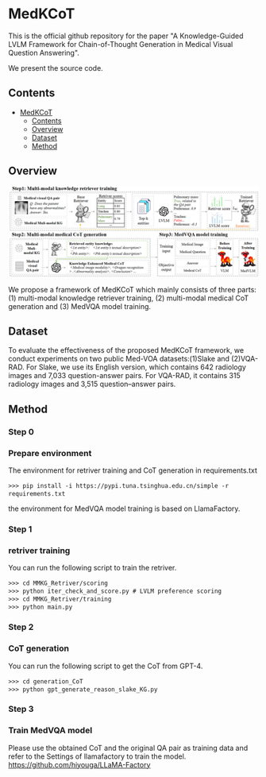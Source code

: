 # MedKCoT

This is the official github repository for the paper "A Knowledge-Guided LVLM Framework for Chain-of-Thought
Generation in Medical Visual Question Answering".

We present the source code.

## Contents

- [MedKCoT](#MedKCoT)
  - [Contents](#Contents)
  - [Overview](#Overview)
  - [Dataset](#Dataset)
  - [Method](#Method)

## Overview
![MedKCoT](https://github.com/EnjoyFailure/MedKCoT/blob/main/framework.jpg)

We propose a framework of MedKCoT which mainly consists of three parts: (1) multi-modal knowledge retriever training, (2) multi-modal medical CoT generation and (3) MedVQA model training.

## Dataset
To evaluate the effectiveness of the proposed MedKCoT framework, we conduct experiments on two public Med-VOA datasets:(1)Slake and (2)VQA-RAD.
For Slake, we use its English version, which contains 642 radiology images and 7,033 question-answer pairs. For VQA-RAD, it contains 315 radiology images and 3,515 question–answer pairs.

## Method

### Step 0 
### Prepare environment
The environment for retriver training and CoT generation in requirements.txt
```
>>> pip install -i https://pypi.tuna.tsinghua.edu.cn/simple -r requirements.txt
```
the environment for MedVQA model training is based on LlamaFactory.

### Step 1
### retriver training
You can run the following script to train the retriver.
```
>>> cd MMKG_Retriver/scoring
>>> python iter_check_and_score.py # LVLM preference scoring
>>> cd MMKG_Retriver/training
>>> python main.py
```

### Step 2 
### CoT generation
You can run the following script to get the CoT from GPT-4.
```
>>> cd generation_CoT
>>> python gpt_generate_reason_slake_KG.py
```

### Step 3
### Train MedVQA model
Please use the obtained CoT and the original QA pair as training data and refer to the Settings of llamafactory to train the model.
https://github.com/hiyouga/LLaMA-Factory


